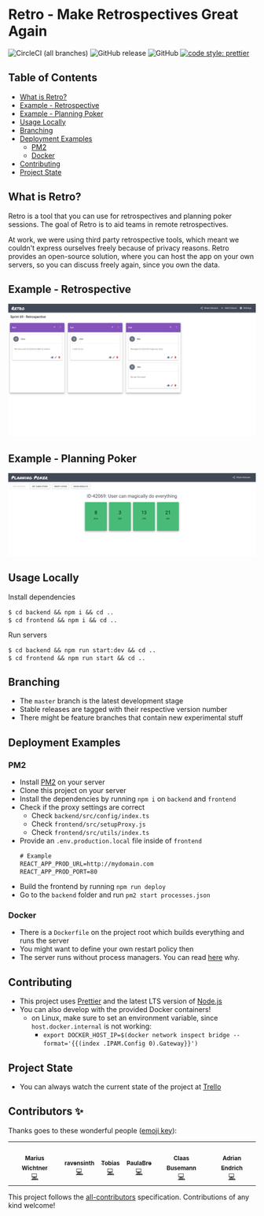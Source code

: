 # Retro - Make Retrospectives Great Again

![CircleCI (all branches)](https://img.shields.io/circleci/project/github/yduman/retro.svg?style=flat-square) ![GitHub release](https://img.shields.io/github/release/yduman/retro.svg?style=flat-square) ![GitHub](https://img.shields.io/github/license/yduman/retro.svg?style=flat-square) [![code style: prettier](https://img.shields.io/badge/code_style-prettier-ff69b4.svg?style=flat-square)](https://github.com/prettier/prettier)

## Table of Contents

- [What is Retro?](#what-is-retro)
- [Example - Retrospective](#example---retrospective)
- [Example - Planning Poker](#example---planning-poker)
- [Usage Locally](#usage-locally)
- [Branching](#branching)
- [Deployment Examples](#deployment-examples)
  - [PM2](#pm2)
  - [Docker](#docker)
- [Contributing](#contributing)
- [Project State](#project-state)

## What is Retro?

Retro is a tool that you can use for retrospectives and planning poker sessions. The goal of Retro is to aid teams in remote retrospectives.

At work, we were using third party retrospective tools, which meant we couldn't express ourselves freely because of privacy reasons. Retro provides an open-source solution, where you can host the app on your own servers, so you can discuss freely again, since you own the data.

## Example - Retrospective

![retro_example](./assets/Retro-Example.png)

## Example - Planning Poker

![planning_poker_example](./assets/PlanningPoker-Example.png)

## Usage Locally

Install dependencies

```console
$ cd backend && npm i && cd ..
$ cd frontend && npm i && cd ..
```

Run servers

```console
$ cd backend && npm run start:dev && cd ..
$ cd frontend && npm run start && cd ..
```

## Branching

- The `master` branch is the latest development stage
- Stable releases are tagged with their respective version number
- There might be feature branches that contain new experimental stuff

## Deployment Examples

### PM2

- Install [PM2](https://pm2.keymetrics.io/) on your server
- Clone this project on your server
- Install the dependencies by running `npm i` on `backend` and `frontend`
- Check if the proxy settings are correct
  - Check `backend/src/config/index.ts`
  - Check `frontend/src/setupProxy.js`
  - Check `frontend/src/utils/index.ts`
- Provide an `.env.production.local` file inside of `frontend`
    ```
    # Example
    REACT_APP_PROD_URL=http://mydomain.com
    REACT_APP_PROD_PORT=80
    ```
- Build the frontend by running `npm run deploy`
- Go to the `backend` folder and run `pm2 start processes.json`

### Docker

- There is a `Dockerfile` on the project root which builds everything and runs the server
- You might want to define your own restart policy then
- The server runs without process managers. You can read [here](https://www.docker.com/blog/keep-nodejs-rockin-in-docker/) why.

## Contributing

- This project uses [Prettier](https://prettier.io) and the latest LTS version of [Node.js](https://nodejs.org/en/)
- You can also develop with the provided Docker containers!
  - on Linux, make sure to set an environment variable, since `host.docker.internal` is not working: 
    - `export DOCKER_HOST_IP=$(docker network inspect bridge --format='{{(index .IPAM.Config 0).Gateway}}')`

## Project State

- You can always watch the current state of the project at [Trello](https://trello.com/b/AhEZ0aLs/retro)

## Contributors ✨

Thanks goes to these wonderful people ([emoji key](https://allcontributors.org/docs/en/emoji-key)):

<!-- ALL-CONTRIBUTORS-LIST:START - Do not remove or modify this section -->
<!-- prettier-ignore-start -->
<!-- markdownlint-disable -->
<table>
  <tr>
    <td align="center"><a href="https://github.com/2mawi2"><img src="https://avatars2.githubusercontent.com/u/17811051?v=4" width="100px;" alt=""/><br /><sub><b>Marius Wichtner</b></sub></a><br /><a href="https://github.com/yduman/retro/commits?author=2mawi2" title="Code">💻</a></td>
    <td align="center"><a href="https://github.com/ravensinth"><img src="https://avatars0.githubusercontent.com/u/1155772?v=4" width="100px;" alt=""/><br /><sub><b>ravensinth</b></sub></a><br /><a href="https://github.com/yduman/retro/commits?author=ravensinth" title="Code">💻</a></td>
    <td align="center"><a href="https://github.com/tobim-dev"><img src="https://avatars3.githubusercontent.com/u/15176413?v=4" width="100px;" alt=""/><br /><sub><b>Tobias</b></sub></a><br /><a href="https://github.com/yduman/retro/commits?author=tobim-dev" title="Code">💻</a></td>
    <td align="center"><a href="https://github.com/PaulaBre"><img src="https://avatars2.githubusercontent.com/u/65403162?v=4" width="100px;" alt=""/><br /><sub><b>PaulaBre</b></sub></a><br /><a href="https://github.com/yduman/retro/commits?author=PaulaBre" title="Code">💻</a></td>
    <td align="center"><a href="https://github.com/ClaasBusemann"><img src="https://avatars2.githubusercontent.com/u/65392929?v=4" width="100px;" alt=""/><br /><sub><b>Claas Busemann</b></sub></a><br /><a href="https://github.com/yduman/retro/commits?author=ClaasBusemann" title="Code">💻</a></td>
    <td align="center"><a href="https://github.com/mrpatpat"><img src="https://avatars2.githubusercontent.com/u/2622069?v=4" width="100px;" alt=""/><br /><sub><b>Adrian Endrich</b></sub></a><br /><a href="https://github.com/yduman/retro/commits?author=mrpatpat" title="Code">💻</a></td>
  </tr>
</table>

<!-- markdownlint-enable -->
<!-- prettier-ignore-end -->
<!-- ALL-CONTRIBUTORS-LIST:END -->

This project follows the [all-contributors](https://github.com/all-contributors/all-contributors) specification. Contributions of any kind welcome!